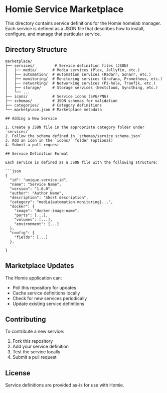 # Homie Service Marketplace

This directory contains service definitions for the Homie homelab manager. Each service is defined as a JSON file that describes how to install, configure, and manage that particular service.

## Directory Structure

```
marketplace/
├── services/         # Service definition files (JSON)
│   ├── media/       # Media services (Plex, Jellyfin, etc.)
│   ├── automation/  # Automation services (Radarr, Sonarr, etc.)
│   ├── monitoring/  # Monitoring services (Grafana, Prometheus, etc.)
│   ├── networking/  # Networking services (Pi-hole, Traefik, etc.)
│   ├── storage/     # Storage services (Nextcloud, Syncthing, etc.)
│   └── ...
├── icons/           # Service icons (SVG/PNG)
├── schemas/         # JSON schemas for validation
├── categories/      # Category definitions
└── marketplace.json # Marketplace metadata

## Adding a New Service

1. Create a JSON file in the appropriate category folder under `services/`
2. Follow the schema defined in `schemas/service.schema.json`
3. Add an icon in the `icons/` folder (optional)
4. Submit a pull request

## Service Definition Format

Each service is defined as a JSON file with the following structure:

```json
{
  "id": "unique-service-id",
  "name": "Service Name",
  "version": "1.0.0",
  "author": "Author Name",
  "description": "Short description",
  "category": "media|automation|monitoring|...",
  "docker": {
    "image": "docker-image-name",
    "ports": [...],
    "volumes": [...],
    "environment": {...}
  },
  "config": {
    "fields": [...]
  },
  ...
}
```

## Marketplace Updates

The Homie application can:
- Poll this repository for updates
- Cache service definitions locally
- Check for new services periodically
- Update existing service definitions

## Contributing

To contribute a new service:
1. Fork this repository
2. Add your service definition
3. Test the service locally
4. Submit a pull request

## License

Service definitions are provided as-is for use with Homie.